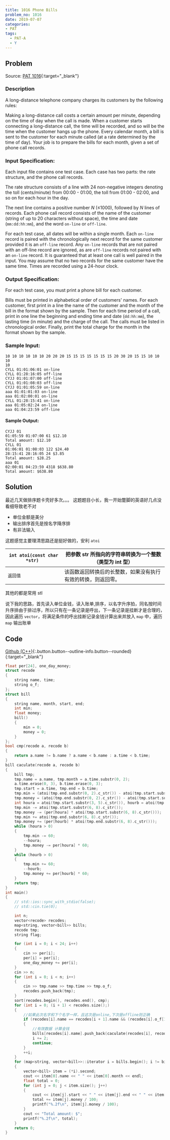 ```yaml
---
title: 1016 Phone Bills
problem_no: 1016
date: 2019-07-07
categories:
- PAT
tags:
  - PAT-A
  - Y
---
```


<!--more-->

## Problem

Source: [PAT 1016](){:target="_blank"}

### Description

A long-distance telephone company charges its customers by the following rules:

Making a long-distance call costs a certain amount per minute, depending on the time of day when the call is made. When
a customer starts connecting a long-distance call, the time will be recorded, and so will be the time when the customer
hangs up the phone. Every calendar month, a bill is sent to the customer for each minute called (at a rate determined by
the time of day). Your job is to prepare the bills for each month, given a set of phone call records.

### Input Specification:

Each input file contains one test case. Each case has two parts: the rate structure, and the phone call records.

The rate structure consists of a line with 24 non-negative integers denoting the toll (cents/minute) from 00:00 - 01:00,
the toll from 01:00 - 02:00, and so on for each hour in the day.

The next line contains a positive number _N_ (≤1000), followed by _N_ lines of records. Each phone call record consists
of the name of the customer (string of up to 20 characters without space), the time and date (`mm:dd:hh:mm`), and the
word `on-line` or `off-line`.

For each test case, all dates will be within a single month. Each `on-line` record is paired with the chronologically
next record for the same customer provided it is an `off-line` record. Any `on-line` records that are not paired with an
off-line record are ignored, as are `off-line` records not paired with an `on-line` record. It is guaranteed that at
least one call is well paired in the input. You may assume that no two records for the same customer have the same time.
Times are recorded using a 24-hour clock.

### Output Specification:

For each test case, you must print a phone bill for each customer.

Bills must be printed in alphabetical order of customers' names. For each customer, first print in a line the name of
the customer and the month of the bill in the format shown by the sample. Then for each time period of a call, print in
one line the beginning and ending time and date (`dd:hh:mm`), the lasting time (in minute) and the charge of the call.
The calls must be listed in chronological order. Finally, print the total charge for the month in the format shown by
the sample.

### Sample Input:

```text
10 10 10 10 10 10 20 20 20 15 15 15 15 15 15 15 20 30 20 15 15 10 10 10
10
CYLL 01:01:06:01 on-line
CYLL 01:28:16:05 off-line
CYJJ 01:01:07:00 off-line
CYLL 01:01:08:03 off-line
CYJJ 01:01:05:59 on-line
aaa 01:01:01:03 on-line
aaa 01:02:00:01 on-line
CYLL 01:28:15:41 on-line
aaa 01:05:02:24 on-line
aaa 01:04:23:59 off-line
```

#### Sample Output:

```text
CYJJ 01
01:05:59 01:07:00 61 $12.10
Total amount: $12.10
CYLL 01
01:06:01 01:08:03 122 $24.40
28:15:41 28:16:05 24 $3.85
Total amount: $28.25
aaa 01
02:00:01 04:23:59 4318 $638.80
Total amount: $638.80
```

## Solution

最近几天做排序题卡壳好多次。。。 这题题目小长，我一开始蹩脚的英语好几点没看细导致老不对

- 单位金额是美分
- 输出排序首先是按名字降序排
- 有非法输入

这题感觉主要理清思路还是挺好做的，安利 `atoi`

|`int atoi(const char *str) `|把参数 str 所指向的字符串转换为一个整数（类型为 int 型）|
|-----|-----|
|`返回值`|该函数返回转换后的长整数，如果没有执行有效的转换，则返回零。|

其他的都是常用 stl

说下我的思路，首先读入单位金钱，读入账单,排序，以名字升序拍，同名按时间升序排由于排过序，所以只有在一条记录是呼出，下一条记录是挂断才是合理的，因此遍历 `vector`，将满足条件的呼出挂断记录金钱计算出来并放入 `map`
中，遍历`map` 输出账单

## Code

[Github (C++)](https://github.com/Alomerry/algorithm/blob/master/pat/a/){:.button.button--outline-info.button--rounded}{:target="_blank"}


```cpp
float per[24], one_day_money;
struct recode
{
    string name, time;
    string o_f;
};
struct bill
{
    string name, month, start, end;
    int min;
    float money;
    bill()
    {
        min = 0;
        money = 0;
    }
};
bool cmp(recode a, recode b)
{
    return a.name != b.name ? a.name < b.name : a.time < b.time;
}
bill caculate(recode a, recode b)
{
    bill tmp;
    tmp.name = a.name, tmp.month = a.time.substr(0, 2);
    a.time.erase(0, 3), b.time.erase(0, 3);
    tmp.start = a.time, tmp.end = b.time;
    tmp.min = (atoi(tmp.end.substr(0, 2).c_str()) - atoi(tmp.start.substr(0, 2).c_str())) * 1440;
    tmp.money = (atoi(tmp.end.substr(0, 2).c_str()) - atoi(tmp.start.substr(0, 2).c_str())) * 60 * one_day_money;
    int houra = atoi(tmp.start.substr(3, 5).c_str()), hourb = atoi(tmp.end.substr(3, 5).c_str());
    tmp.min -= atoi(tmp.start.substr(6, 8).c_str());
    tmp.money -= (per[houra] * atoi(tmp.start.substr(6, 8).c_str()));
    tmp.min += atoi(tmp.end.substr(6, 8).c_str());
    tmp.money += (per[hourb] * atoi(tmp.end.substr(6, 8).c_str()));
    while (houra > 0)
    {
        tmp.min -= 60;
        --houra;
        tmp.money -= per[houra] * 60;
    }
    while (hourb > 0)
    {
        tmp.min += 60;
        --hourb;
        tmp.money += per[hourb] * 60;
    }
    return tmp;
}
int main()
{
    // std::ios::sync_with_stdio(false);
    // std::cin.tie(0);

    int n;
    vector<recode> recodes;
    map<string, vector<bill>> bills;
    recode tmp;
    string flag;

    for (int i = 0; i < 24; i++)
    {
        cin >> per[i];
        per[i] = per[i];
        one_day_money += per[i];
    }
    cin >> n;
    for (int i = 0; i < n; i++)
    {
        cin >> tmp.name >> tmp.time >> tmp.o_f;
        recodes.push_back(tmp);
    }
    sort(recodes.begin(), recodes.end(), cmp);
    for (int i = 0; (i + 1) < recodes.size();)
    {
        //如果此次名字和下个名字一样，且这次是online,下次是offline则正确
        if (recodes[i].name == recodes[i + 1].name && (recodes[i].o_f[1] == 'n' && recodes[i + 1].o_f[1] == 'f'))
        {
            //有效数据 计算金钱
            bills[recodes[i].name].push_back(caculate(recodes[i], recodes[i + 1]));
            i += 2;
            continue;
        }
        ++i;
    }
    for (map<string, vector<bill>>::iterator i = bills.begin(); i != bills.end(); i++)
    {
        vector<bill> item = (*i).second;
        cout << item[0].name << " " << item[0].month << endl;
        float total = 0;
        for (int j = 0; j < item.size(); j++)
        {
            cout << item[j].start << " " << item[j].end << " " << item[j].min << " $";
            total += item[j].money / 100;
            printf("%.2f\n", item[j].money / 100);
        }
        cout << "Total amount: $";
        printf("%.2f\n", total);
    }
    return 0;
}
```
